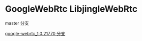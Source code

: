 # GoogleWebRtc  LibjingleWebRtc
master 分支

[google-webrtc_1.0.21770 分支](https://github.com/louisgeek/GoogleWebRtc/tree/google-webrtc_1.0.21770)

